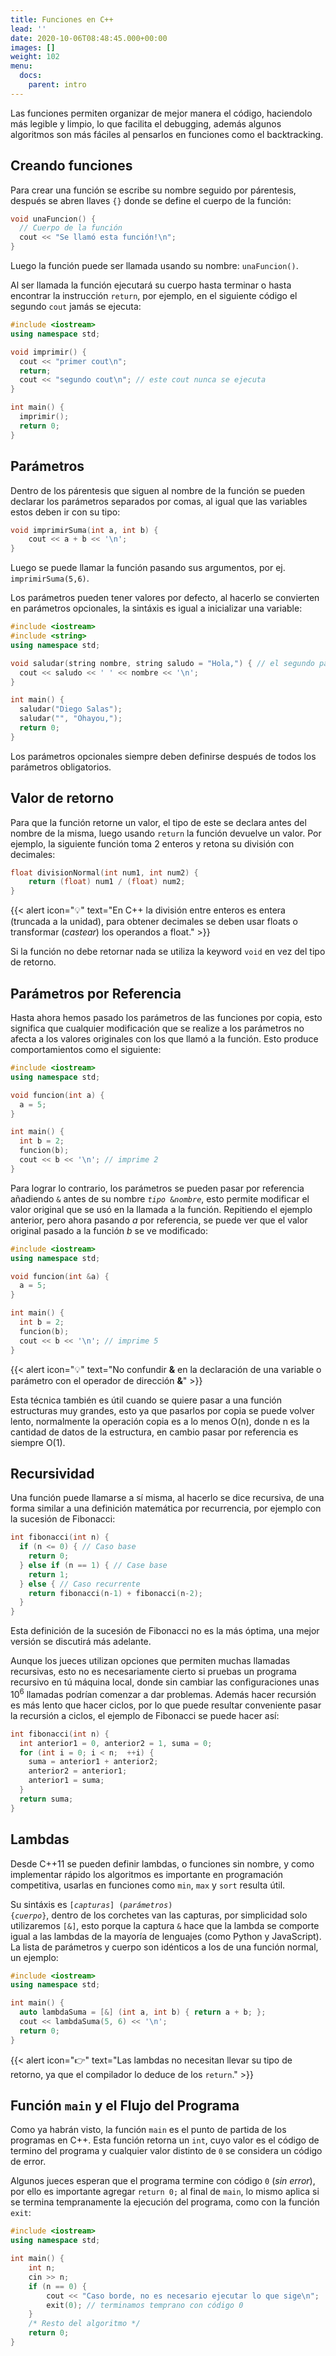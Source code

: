 ```yaml
---
title: Funciones en C++
lead: ''
date: 2020-10-06T08:48:45.000+00:00
images: []
weight: 102
menu:
  docs:
    parent: intro
---
```


Las funciones permiten organizar de mejor manera el código, haciendolo más legible y limpio, lo que facilita el debugging, además algunos algoritmos son más fáciles al pensarlos en funciones como el backtracking.

## Creando funciones

Para crear una función se escribe su nombre seguido por párentesis, después se abren llaves `{}` donde se define el cuerpo de la función:

```c++
void unaFuncion() {
  // Cuerpo de la función
  cout << "Se llamó esta función!\n";
}
```

Luego la función puede ser llamada usando su nombre: `unaFuncion()`.

Al ser llamada la función ejecutará su cuerpo hasta terminar o hasta encontrar la instrucción `return`, por ejemplo, en el siguiente código el segundo `cout` jamás se ejecuta:

```c++
#include <iostream>
using namespace std;

void imprimir() {
  cout << "primer cout\n";
  return;
  cout << "segundo cout\n"; // este cout nunca se ejecuta
}

int main() {
  imprimir();
  return 0;
}
```

## Parámetros
Dentro de los párentesis que siguen al nombre de la función se pueden declarar los parámetros separados por comas, al igual que las variables estos deben ir con su tipo:
```c++
void imprimirSuma(int a, int b) {
    cout << a + b << '\n';
}
```

Luego se puede llamar la función pasando sus argumentos, por ej. `imprimirSuma(5,6)`.

Los parámetros pueden tener valores por defecto, al hacerlo se convierten en parámetros opcionales, la sintáxis es igual a inicializar una variable:
```c++
#include <iostream>
#include <string>
using namespace std;

void saludar(string nombre, string saludo = "Hola,") { // el segundo parámetro es opcional
  cout << saludo << ' ' << nombre << '\n';
}

int main() {
  saludar("Diego Salas");
  saludar("", "Ohayou,");
  return 0;
}
```
<!-- Falta nombre con lore -->

Los parámetros opcionales siempre deben definirse después de todos los parámetros obligatorios.

## Valor de retorno
Para que la función retorne un valor, el tipo de este se declara antes del nombre de la misma, luego usando `return` la función devuelve un valor. Por ejemplo, la siguiente función toma 2 enteros y retona su división con decimales:
```c++
float divisionNormal(int num1, int num2) {
    return (float) num1 / (float) num2;
}
```
{{< alert icon="💡" text="En C++ la división entre enteros es entera (truncada a la unidad), para obtener decimales se deben usar floats o transformar (<i>castear</i>) los operandos a float." >}}

Si la función no debe retornar nada se utiliza la keyword `void` en vez del tipo de retorno.

## Parámetros por Referencia
Hasta ahora hemos pasado los parámetros de las funciones por copia, esto significa que cualquier modificación que se realize a los parámetros no afecta a los valores originales con los que llamó a la función. Esto produce comportamientos como el siguiente:
```c++
#include <iostream>
using namespace std;

void funcion(int a) {
  a = 5;
}

int main() {
  int b = 2;
  funcion(b);
  cout << b << '\n'; // imprime 2
}
```

Para lograr lo contrario, los parámetros se pueden pasar por referencia añadiendo `&` antes de su nombre <code><i>tipo</i> &<i>nombre</i></code>, esto permite modificar el valor original que se usó en la llamada a la función. Repitiendo el ejemplo anterior, pero ahora pasando $a$ por referencia, se puede ver que el valor original pasado a la función $b$ se ve modificado:
```c++
#include <iostream>
using namespace std;

void funcion(int &a) {
  a = 5;
}

int main() {
  int b = 2;
  funcion(b);
  cout << b << '\n'; // imprime 5
}
```

{{< alert icon="💡" text="No confundir <b>&</b> en la declaración de una variable o parámetro con el operador de dirección <b>&</b>" >}}

Esta técnica también es útil cuando se quiere pasar a una función estructuras muy grandes, esto ya que pasarlos por copia se puede volver lento, normalmente la operación copia es a lo menos O(n), donde n es la cantidad de datos de la estructura, en cambio pasar por referencia es siempre O(1).

## Recursividad
Una función puede llamarse a sí misma, al hacerlo se dice recursiva, de una forma similar a una definición matemática por recurrencia, por ejemplo con la sucesión de Fibonacci:
```c++
int fibonacci(int n) {
  if (n <= 0) { // Caso base
    return 0;
  } else if (n == 1) { // Case base
    return 1;
  } else { // Caso recurrente
    return fibonacci(n-1) + fibonacci(n-2);
  }
}
```
Esta definición de la sucesión de Fibonacci no es la más óptima, una mejor versión se discutirá más adelante.

Aunque los jueces utilizan opciones que permiten muchas llamadas recursivas, esto no es necesariamente cierto si pruebas un programa recursivo en tú máquina local, donde sin cambiar las configuraciones unas $10^6$ llamadas podrían comenzar a dar problemas. Además hacer recursión es más lento que hacer ciclos, por lo que puede resultar conveniente pasar la recursión a ciclos, el ejemplo de Fibonacci se puede hacer así:
```c++
int fibonacci(int n) {
  int anterior1 = 0, anterior2 = 1, suma = 0;
  for (int i = 0; i < n;  ++i) {
    suma = anterior1 + anterior2;
    anterior2 = anterior1;
    anterior1 = suma;
  }
  return suma;
}
```

## Lambdas
Desde C++11 se pueden definir lambdas, o funciones sin nombre, y como implementar rápido los algoritmos es importante en programación competitiva, usarlas en funciones como `min`, `max` y `sort` resulta útil.

Su sintáxis es <code>[<i>capturas</i>] (<i>parámetros</i>) {<i>cuerpo</i>}</code>, dentro de los corchetes van las capturas, por simplicidad solo utilizaremos `[&]`, esto porque la captura `&` hace que la lambda se comporte igual a las lambdas de la mayoría de lenguajes (como Python y JavaScript). La lista de parámetros y cuerpo son idénticos a los de una función normal, un ejemplo:
```c++
#include <iostream>
using namespace std;

int main() {
  auto lambdaSuma = [&] (int a, int b) { return a + b; };
  cout << lambdaSuma(5, 6) << '\n';
  return 0;
}
```
{{< alert icon="👉" text="Las lambdas no necesitan llevar su tipo de retorno, ya que el compilador lo deduce de los <code>return</code>." >}}

## Función `main` y el Flujo del Programa
Como ya habrán visto, la función `main` es el punto de partida de los programas en C++. Esta función retorna un `int`, cuyo valor es el código de termino del programa y cualquier valor distinto de `0` se considera un código de error.

Algunos jueces esperan que el programa termine con código `0` (_sin error_), por ello es importante agregar `return 0;` al final de `main`, lo mismo aplica si se termina tempranamente la ejecución del programa, como con la función `exit`:

```c++
#include <iostream>
using namespace std;

int main() {
    int n;
    cin >> n;
    if (n == 0) {
        cout << "Caso borde, no es necesario ejecutar lo que sige\n";
        exit(0); // terminamos temprano con código 0
    }
    /* Resto del algoritmo */
    return 0;
}
```
